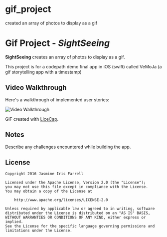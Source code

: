 # gif_project
created an array of photos to display as a gif
# Gif Project - *SightSeeing*

**SightSeeing** creates an array of photos to display as a gif.

This project is for a codepath demo final app in iOS (swift) called VeMoJa (a gif storytelling app with a timestamp)

## Video Walkthrough 

Here's a walkthrough of implemented user stories:

<img src='https://gif_project/gif_project/gif.gif' title='Video Walkthrough' width='' alt='Video Walkthrough' />

GIF created with [LiceCap](http://www.cockos.com/licecap/).

## Notes

Describe any challenges encountered while building the app.

## License

    Copyright 2016 Jasmine Iris Farrell

    Licensed under the Apache License, Version 2.0 (the "License");
    you may not use this file except in compliance with the License.
    You may obtain a copy of the License at

        http://www.apache.org/licenses/LICENSE-2.0

    Unless required by applicable law or agreed to in writing, software
    distributed under the License is distributed on an "AS IS" BASIS,
    WITHOUT WARRANTIES OR CONDITIONS OF ANY KIND, either express or implied.
    See the License for the specific language governing permissions and
    limitations under the License.
